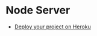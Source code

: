 # Node Server

- [Deploy your project on Heroku](https://www.notion.so/Deploying-on-Heroku-aba575fddea24cafb10a7b2fbfde4c8f)
